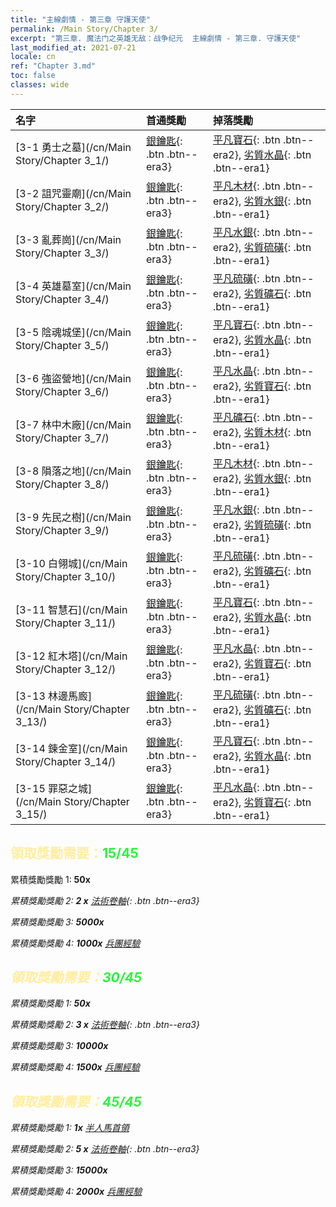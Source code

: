 ```yaml
---
title: "主線劇情 - 第三章 守護天使"
permalink: /Main Story/Chapter 3/
excerpt: "第三章. 魔法门之英雄无敌：战争纪元  主線劇情 - 第三章. 守護天使"
last_modified_at: 2021-07-21
locale: cn
ref: "Chapter 3.md"
toc: false
classes: wide
---
```


  | 名字 |  首通獎勵 | 掉落獎勵 |
  |:------------|:------------|:------------| 
  | [3-1 勇士之墓](/cn/Main Story/Chapter 3_1/) | [銀鑰匙](/cn/Items/con_693/){: .btn .btn--era3} | [平凡寶石](/cn/Items/mat_10/){: .btn .btn--era2}, [劣質水晶](/cn/Items/mat_5/){: .btn .btn--era1} |
  | [3-2 詛咒靈廟](/cn/Main Story/Chapter 3_2/) | [銀鑰匙](/cn/Items/con_693/){: .btn .btn--era3} | [平凡木材](/cn/Items/mat_7/){: .btn .btn--era2}, [劣質水銀](/cn/Items/mat_2/){: .btn .btn--era1} |
  | [3-3 亂葬崗](/cn/Main Story/Chapter 3_3/) | [銀鑰匙](/cn/Items/con_693/){: .btn .btn--era3} | [平凡水銀](/cn/Items/mat_8/){: .btn .btn--era2}, [劣質硫磺](/cn/Items/mat_3/){: .btn .btn--era1} |
  | [3-4 英雄墓室](/cn/Main Story/Chapter 3_4/) | [銀鑰匙](/cn/Items/con_693/){: .btn .btn--era3} | [平凡硫磺](/cn/Items/mat_9/){: .btn .btn--era2}, [劣質礦石](/cn/Items/mat_1/){: .btn .btn--era1} |
  | [3-5 陰魂城堡](/cn/Main Story/Chapter 3_5/) | [銀鑰匙](/cn/Items/con_693/){: .btn .btn--era3} | [平凡寶石](/cn/Items/mat_10/){: .btn .btn--era2}, [劣質水晶](/cn/Items/mat_5/){: .btn .btn--era1} |
  | [3-6 強盜營地](/cn/Main Story/Chapter 3_6/) | [銀鑰匙](/cn/Items/con_693/){: .btn .btn--era3} | [平凡水晶](/cn/Items/mat_11/){: .btn .btn--era2}, [劣質寶石](/cn/Items/mat_4/){: .btn .btn--era1} |
  | [3-7 林中木廠](/cn/Main Story/Chapter 3_7/) | [銀鑰匙](/cn/Items/con_693/){: .btn .btn--era3} | [平凡礦石](/cn/Items/mat_6/){: .btn .btn--era2}, [劣質木材](/cn/Items/mat_1/){: .btn .btn--era1} |
  | [3-8 隕落之地](/cn/Main Story/Chapter 3_8/) | [銀鑰匙](/cn/Items/con_693/){: .btn .btn--era3} | [平凡木材](/cn/Items/mat_7/){: .btn .btn--era2}, [劣質水銀](/cn/Items/mat_2/){: .btn .btn--era1} |
  | [3-9 先民之樹](/cn/Main Story/Chapter 3_9/) | [銀鑰匙](/cn/Items/con_693/){: .btn .btn--era3} | [平凡水銀](/cn/Items/mat_8/){: .btn .btn--era2}, [劣質硫磺](/cn/Items/mat_3/){: .btn .btn--era1} |
  | [3-10 白翎城](/cn/Main Story/Chapter 3_10/) | [銀鑰匙](/cn/Items/con_693/){: .btn .btn--era3} | [平凡硫磺](/cn/Items/mat_9/){: .btn .btn--era2}, [劣質礦石](/cn/Items/mat_1/){: .btn .btn--era1} |
  | [3-11 智慧石](/cn/Main Story/Chapter 3_11/) | [銀鑰匙](/cn/Items/con_693/){: .btn .btn--era3} | [平凡寶石](/cn/Items/mat_10/){: .btn .btn--era2}, [劣質水晶](/cn/Items/mat_5/){: .btn .btn--era1} |
  | [3-12 紅木塔](/cn/Main Story/Chapter 3_12/) | [銀鑰匙](/cn/Items/con_693/){: .btn .btn--era3} | [平凡水晶](/cn/Items/mat_11/){: .btn .btn--era2}, [劣質寶石](/cn/Items/mat_4/){: .btn .btn--era1} |
  | [3-13 林邊馬廄](/cn/Main Story/Chapter 3_13/) | [銀鑰匙](/cn/Items/con_693/){: .btn .btn--era3} | [平凡硫磺](/cn/Items/mat_9/){: .btn .btn--era2}, [劣質礦石](/cn/Items/mat_1/){: .btn .btn--era1} |
  | [3-14 鍊金室](/cn/Main Story/Chapter 3_14/) | [銀鑰匙](/cn/Items/con_693/){: .btn .btn--era3} | [平凡寶石](/cn/Items/mat_10/){: .btn .btn--era2}, [劣質水晶](/cn/Items/mat_5/){: .btn .btn--era1} |
  | [3-15 罪惡之城](/cn/Main Story/Chapter 3_15/) | [銀鑰匙](/cn/Items/con_693/){: .btn .btn--era3} | [平凡水晶](/cn/Items/mat_11/){: .btn .btn--era2}, [劣質寶石](/cn/Items/mat_4/){: .btn .btn--era1} |


## <span style="color: #ffeea0">   領取獎勵需要：</span><span style="color: #27f73a">15/45</span>

 累積獎勵獎勵 1:  **50x** <i class="fas fa-gem"/>

 累積獎勵獎勵 2: **2 x** [法術卷軸](/cn/Items/con_694/){: .btn .btn--era3}

 累積獎勵獎勵 3:  **5000x** <i class="fas fa-coins"/>

 累積獎勵獎勵 4:  **1000x** [兵團經驗](/cn/Items/con_902/)



## <span style="color: #ffeea0">   領取獎勵需要：</span><span style="color: #27f73a">30/45</span>

 累積獎勵獎勵 1:  **50x** <i class="fas fa-gem"/>

 累積獎勵獎勵 2: **3 x** [法術卷軸](/cn/Items/con_694/){: .btn .btn--era3}

 累積獎勵獎勵 3:  **10000x** <i class="fas fa-coins"/>

 累積獎勵獎勵 4:  **1500x** [兵團經驗](/cn/Items/con_902/)



## <span style="color: #ffeea0">   領取獎勵需要：</span><span style="color: #27f73a">45/45</span>

 累積獎勵獎勵 1:  **1x** [半人馬首領](/cn/units/Centaur/)

 累積獎勵獎勵 2: **5 x** [法術卷軸](/cn/Items/con_694/){: .btn .btn--era3}

 累積獎勵獎勵 3:  **15000x** <i class="fas fa-coins"/>

 累積獎勵獎勵 4:  **2000x** [兵團經驗](/cn/Items/con_902/)

